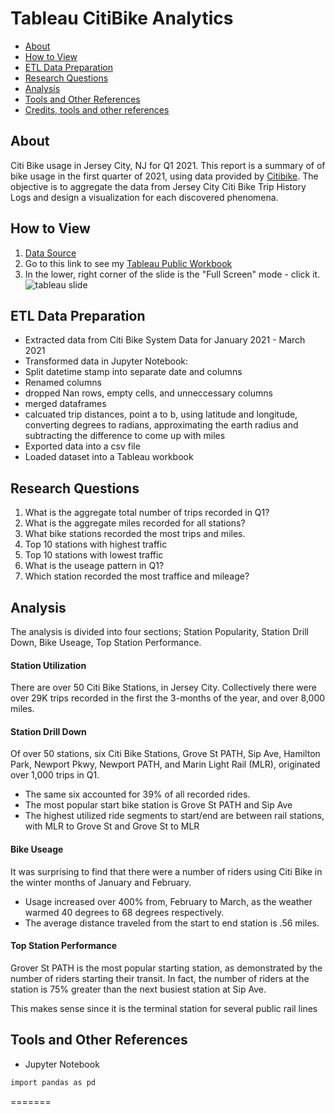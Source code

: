 # Tableau CitiBike Analytics

-   [About](#about)
-   [How to View](#how-to-view)
-   [ETL Data Preparation](#etl-data-preparation)
-   [Research Questions](#research-questions)
-   [Analysis](#analysis)
-   [Tools and Other References](tools-and-other-references)
-   [Credits, tools and other references](#credits-tools-and-other-references)

## About
Citi Bike usage in Jersey City, NJ for Q1 2021. This report is a summary of of bike usage in the first quarter of 2021, using data provided by [Citibike](https://www.citibikenyc.com/system-data). The objective is to aggregate the data from Jersey City Citi Bike Trip History Logs and design a visualization for each discovered phenomena.


### 

## How to View
1. [Data Source](https://www.citibikenyc.com/system-data)
2. Go to this link to see my [Tableau Public Workbook](https://public.tableau.com/app/profile/john7267/viz/CitiBikeAnalysisJerseyCityQ12021v2/Story1?publish=yes)
3. In the lower, right corner of the slide is the "Full Screen" mode - click it.
![tableau slide](https://github.com/speedracer05/...)

## ETL Data Preparation
- Extracted data from Citi Bike System Data for January 2021 - March 2021
- Transformed data in Jupyter Notebook:
 - Split datetime stamp into separate date and columns
 - Renamed columns
 - dropped Nan rows, empty cells, and unneccessary columns
 - merged dataframes
 - calcuated trip distances, point a to b, using latitude and longitude, converting degrees to radians, approximating the earth radius and subtracting the difference to come up with miles
 - Exported data into a csv file
- Loaded dataset into a Tableau workbook

## Research Questions
1. What is the aggregate total number of trips recorded in Q1?
2. What is the aggregate miles recorded for all stations?
3. What bike stations recorded the most trips and miles.
4. Top 10 stations with highest traffic
5. Top 10 stations with lowest traffic
6. What is the useage pattern in Q1?
7. Which station recorded the most traffice and mileage?


## Analysis
The analysis is divided into four sections; Station Popularity, Station Drill Down, Bike Useage, Top Station Performance.

#### Station Utilization
There are over 50 Citi Bike Stations, in Jersey City. Collectively there were over 29K trips recorded in the first the 3-months of the year, and over 8,000 miles. 

#### Station Drill Down
Of over 50 stations, six Citi Bike Stations, Grove St PATH, Sip Ave, Hamilton Park, Newport Pkwy, Newport PATH, and Marin Light Rail (MLR), originated over 1,000 trips in Q1. 
- The same six accounted for 39% of all recorded rides.
- The most popular start bike station is Grove St PATH and Sip Ave 
- The highest utilized ride segments to start/end are between rail stations, with MLR to Grove St and Grove St to MLR 

#### Bike Useage
It was surprising to find that there were a number of riders using Citi Bike in the winter months of January and February. 
- Usage increased over 400% from, February to March, as the weather warmed 40 degrees to 68 degrees respectively.
- The average distance traveled from the start to end station is .56 miles. 

#### Top Station Performance
Grover St PATH is the most popular starting station, as demonstrated by the number of riders starting their transit. In fact, the number of riders at the station is 75% greater than the next busiest station at Sip Ave.

This makes sense since it is the terminal station for several public rail lines 


## Tools and Other References
- Jupyter Notebook

```bash
import pandas as pd
```
=======

